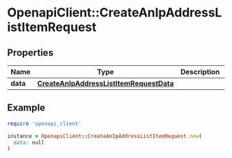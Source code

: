 # OpenapiClient::CreateAnIpAddressListItemRequest

## Properties

| Name | Type | Description | Notes |
| ---- | ---- | ----------- | ----- |
| **data** | [**CreateAnIpAddressListItemRequestData**](CreateAnIpAddressListItemRequestData.md) |  | [optional] |

## Example

```ruby
require 'openapi_client'

instance = OpenapiClient::CreateAnIpAddressListItemRequest.new(
  data: null
)
```

